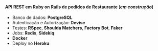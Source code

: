 
#### API REST em Ruby on Rails de pedidos de Restaurante (*em construção*)


- Banco de dados: **PostgreSQL**
- Autenticação e Autorização: **Devise**
- Testes: **RSpec**, **Shoulda Matchers**, **Factory Bot**, **Faker**
- Jobs: **Redis**, **Sidekiq**
- **Docker**
- Deploy no **Heroku**

